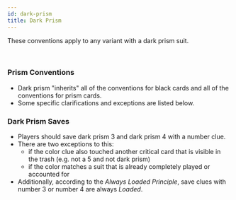 ```yaml
---
id: dark-prism
title: Dark Prism
---
```


These conventions apply to any variant with a dark prism suit.

<br />

### Prism Conventions

- Dark prism "inherits" all of the conventions for black cards and all of the conventions for prism cards.
- Some specific clarifications and exceptions are listed below.

### Dark Prism Saves

- Players should save dark prism 3 and dark prism 4 with a number clue.
- There are two exceptions to this:
  - if the color clue also touched another critical card that is visible in the trash (e.g. not a 5 and not dark prism)
  - if the color matches a suit that is already completely played or accounted for
- Additionally, according to the *Always Loaded Principle*, save clues with number 3 or number 4 are always *Loaded*.
